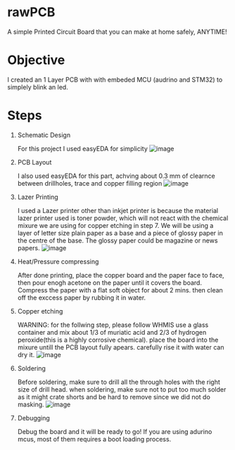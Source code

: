 # rawPCB
A simple Printed Circuit Board that you can make at home safely, ANYTIME!

# Objective
I created an 1 Layer PCB with with embeded MCU (audrino and STM32) to simplely blink an led.

# Steps
1.  Schematic Design

      For this project I used easyEDA for simplicity
    ![image](https://github.com/user-attachments/assets/57668c73-78d7-47b1-9df7-f2bc9648e2df)
2.  PCB Layout

      I also used easyEDA for this part, achving about 0.3 mm of clearnce between drillholes, trace and copper filling region
    ![image](https://github.com/user-attachments/assets/bf595feb-4c67-402e-91d8-fa52bad33969)
3.  Lazer Printing

      I used a Lazer printer other than inkjet printer is because the material lazer printer used is toner powder, which will not react with the chemical mixure we are using for copper etching in step 7. We will be using a layer of letter size plain paper as a base and a piece of glossy paper in the centre of the base. The glossy paper could be magazine or news papers.
    ![image](https://github.com/user-attachments/assets/701a5094-3f8f-4a00-8cbd-9fbc787d1fb9)
6.  Heat/Pressure compressing

      After done printing, place the copper board and the paper face to face, then pour enogh acetone on the paper until it covers the board. Compress the paper with a flat soft object for about 2 mins. then clean off the exccess paper by rubbing it in water.
7.  Copper etching

      WARNING: for the follwing step, please follow WHMIS
    use a glass container and mix about 1/3 of muriatic acid and 2/3 of hydrogen peroxide(this is a highly corrosive chemical). place the board into the mixure untill the PCB layout fully apears. carefully rise it with water can dry it.
    ![image](https://github.com/user-attachments/assets/91c75ff5-950d-4692-93ed-b401c29c1965)
8.  Soldering

      Before soldering, make sure to drill all the through holes with the right size of drill head. when soldering, make sure not to put too much solder as it might crate shorts and be hard to remove since we did not do masking.
     ![image](https://github.com/user-attachments/assets/0b811fb6-ba92-4265-9897-0616097906ac)
9.  Debugging

      Debug the board and it will be ready to go! If you are using adurino mcus, most of them requires a boot loading process.
